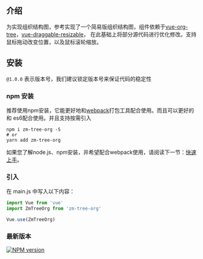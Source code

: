 ## 介绍

为实现组织结构图，参考实现了一个简易版组织结构图，组件依赖于[vue-org-tree](https://github.com/hukaibaihu/vue-org-tree)，[vue-draggable-resizable](https://github.com/mauricius/vue-draggable-resizable)，
在此基础上将部分源代码进行优化修改。支持鼠标拖动改变位置，以及鼠标滚轮缩放。

## 安装

    
`@1.0.0` 表示版本号，我们建议锁定版本号来保证代码的稳定性

### npm 安装

推荐使用npm安装，它能更好地和[webpack](https://webpack.js.org/)打包工具配合使用。而且可以更好的和
es6配合使用。并且支持按需引入

```shell
npm i zm-tree-org -S
# or 
yarn add zm-tree-org
```

如果您了解node.js、npm安装，并希望配合webpack使用，请阅读下一节：[快速上手](/#/start)。

### 引入

在 main.js 中写入以下内容：

```javascript
import Vue from 'vue'
import ZmTreeOrg from 'zm-tree-org'

Vue.use(ZmTreeOrg)
```

### 最新版本

[![NPM version](https://img.shields.io/npm/v/zm-tree-org)](https://www.npmjs.com/package/zm-tree-org)

